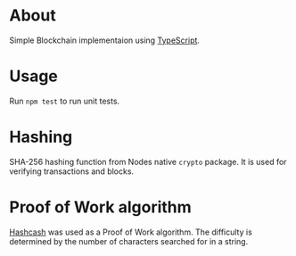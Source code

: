 # About
Simple Blockchain implementaion using [TypeScript](https://www.typescriptlang.org).

# Usage
Run `npm test` to run unit tests.

# Hashing
SHA-256 hashing function from Nodes native `crypto` package. It is used for verifying transactions and blocks.

# Proof of Work algorithm
[Hashcash](https://en.wikipedia.org/wiki/Hashcash) was used as a Proof of Work algorithm.
The difficulty is determined by the number of characters searched for in a string.